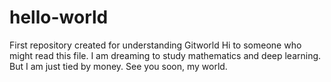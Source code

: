 # hello-world
First repository created for understanding Gitworld
Hi to someone who might read this file.
I am dreaming to study mathematics and deep learning.
But I am just tied by money.
See you soon, my world.
